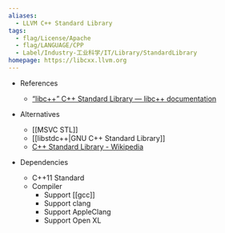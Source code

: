 ```yaml
---
aliases:
  - LLVM C++ Standard Library
tags:
  - flag/License/Apache
  - flag/LANGUAGE/CPP
  - Label/Industry-工业科学/IT/Library/StandardLibrary
homepage: https://libcxx.llvm.org
---
```


- References
    - [“libc++” C++ Standard Library — libc++ documentation](https://libcxx.llvm.org/)

- Alternatives
    - [[MSVC STL]]
    - [[libstdc++|GNU C++ Standard Library]]
    - [C++ Standard Library - Wikipedia](https://en.wikipedia.org/wiki/C%2B%2B_Standard_Library)

- Dependencies
    - C++11 Standard
    - Compiler
        - Support [[gcc]]
        - Support clang
        - Support AppleClang
        - Support Open XL
